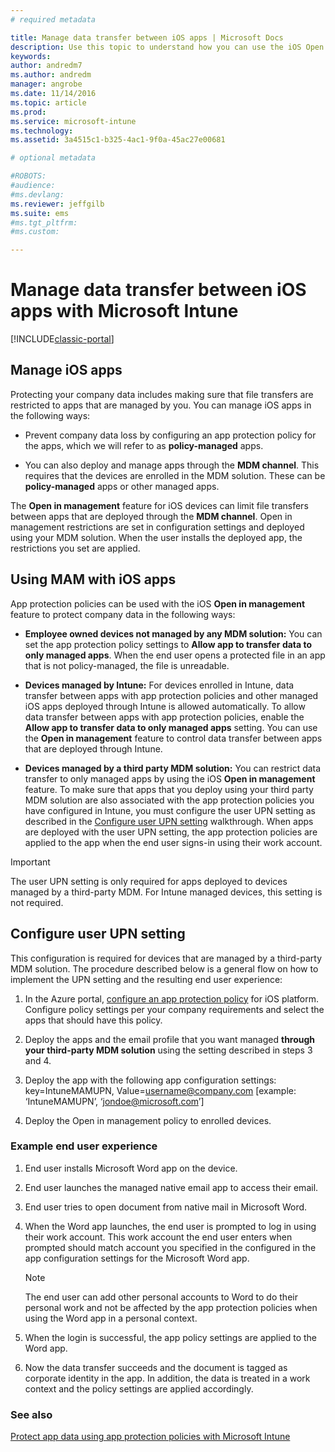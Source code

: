 ```yaml
---
# required metadata

title: Manage data transfer between iOS apps | Microsoft Docs
description: Use this topic to understand how you can use the iOS Open in feature and mobile app management policies to manage data transfers between apps.
keywords:
author: andredm7ms.author: andredmmanager: angrobe
ms.date: 11/14/2016
ms.topic: article
ms.prod:
ms.service: microsoft-intune
ms.technology:
ms.assetid: 3a4515c1-b325-4ac1-9f0a-45ac27e00681

# optional metadata

#ROBOTS:
#audience:
#ms.devlang:
ms.reviewer: jeffgilb
ms.suite: ems
#ms.tgt_pltfrm:
#ms.custom:

---
```


# Manage data transfer between iOS apps with Microsoft Intune

[!INCLUDE[classic-portal](../includes/classic-portal.md)]

## Manage iOS apps
Protecting your company data includes making sure that file transfers are restricted to apps that are managed by you.  You can manage iOS apps in the following ways:

-   Prevent company data loss  by configuring an app protection policy for the apps, which we will refer to as **policy-managed**  apps.

-   You can also deploy and manage apps through the **MDM channel**.  This requires that the devices are enrolled in the MDM solution. These can be **policy-managed**  apps or other managed  apps.

The **Open in management** feature for iOS devices can limit file transfers between apps that are deployed through the **MDM channel**. Open in management restrictions are set in configuration settings and deployed using your MDM solution.  When the user installs the deployed app, the restrictions you set are applied.
##  Using MAM with iOS apps
App protection policies can be used with the iOS **Open in management** feature to protect company data in the following ways:

-   **Employee owned devices not managed by any MDM solution:** You can set the app protection policy settings to **Allow app to transfer data to only managed apps**. When the end user opens a protected file in an app that is not policy-managed, the file is unreadable.

-   **Devices managed by Intune:** For devices enrolled in Intune, data transfer between apps with app protection policies and other managed iOS apps deployed through Intune is allowed  automatically. To allow data transfer between apps with app protection policies, enable the **Allow app to transfer data to only managed apps** setting. You can use the **Open in management** feature to control data transfer between apps that are deployed through Intune.   

-   **Devices managed by a third party MDM solution:** You can restrict data transfer to only managed apps by using the iOS **Open in management** feature.
To make sure that apps that you deploy using your third party MDM solution are also associated with the app protection policies you have configured in Intune, you must configure the user UPN setting as described in the [Configure user UPN setting](#configure-user-upn-setting) walkthrough.  When apps are deployed with the user UPN setting, the app protection policies are applied to the app when the end user signs-in using their work account.

> [!IMPORTANT]
> The user UPN setting is only required for apps deployed to devices managed by a third-party MDM.  For Intune managed devices, this setting is not required.

## Configure user UPN setting
This configuration is required for devices that are managed by a third-party MDM solution. The procedure described below is a general flow on how to implement the UPN setting and the resulting end user experience:


1.  In the Azure portal, [configure an app protection policy](create-and-deploy-mobile-app-management-policies-with-microsoft-intune.md) for iOS platform. Configure policy settings per your company requirements and select the apps that should have this policy.

2.  Deploy the apps and the email profile that you want managed **through your third-party MDM solution** using the setting described in steps 3 and 4.

3.  Deploy the app with the following app configuration settings: key=IntuneMAMUPN, Value=<username@company.com> [example: ‘IntuneMAMUPN’, ‘jondoe@microsoft.com’]

4.  Deploy the Open in management policy to enrolled devices.

### Example end user experience

1.  End user installs Microsoft Word app on the device.

2.  End user launches the managed native email app to access their email.

3.  End user tries to open document from native mail in Microsoft Word.

4.  When the Word app launches, the end user is prompted to log in using their work account.  This work account the end user enters when prompted should match account you specified in the configured in the app configuration settings for the Microsoft Word app.

    > [!NOTE]
    > The end user can add other personal accounts to Word to do their personal work and not be affected by the app protection policies when using the Word app in a personal context.

5.  When the login is successful, the app policy settings are applied to the Word app.

6.  Now the data transfer succeeds and the document is tagged as corporate identity in the app. In addition, the data is treated in a work context and the policy settings are applied accordingly.

### See also
[Protect app data using app protection policies with Microsoft Intune](protect-app-data-using-mobile-app-management-policies-with-microsoft-intune.md)
